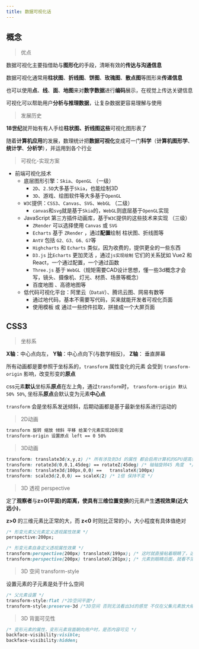 ```yaml
---
title: 数据可视化话
---
```




## 概念

>   优点

数据可视化主要指借助与**图形化**的手段，清晰有效的**传达与沟通信息**

数据可视化通常用**柱状图**、**折线图**、**饼图**、**玫瑰图**、**散点图**等图形来**传递信息**

也可以使用**点**、**线**、**面**、**地图**来对**数字数据**进行**编码**展示，在视觉上传达关键信息

可视化可以帮助用户**分析与推理数据**，让复杂数据更容易理解与使用

>   发展历史

**18世纪**就开始有有人手绘**柱状图、折线图这些**可视化图形表了

随着**计算机应用**的发展，数理统计把**数据可视化**变成可一门**科学**（**计算机图形学**、**统计学**、**分析学**），并运用到各个行业

>   可视化-实现方案

-   前端可视化技术
    -   底层图形引擎：`Skia`、`OpenGL`  （一级）
        -   `2D`、`2.5D`大多基于`Skia`，也能绘制3D
        -   `3D`、游戏、绘图软件等大多基于`OpenGL`
    -   `W3C`提供：`CSS3`、`Canvas`、`SVG`、`WebGL`  （二级）
        -   `canvas`和`svg`就是基于`Skia`的，`WebGL`则底层基于`OpenGL`实现
    -   JavaScript 第三方插件动画库，基于`W3C`提供的这些技术来实现 （三级）
        -   `ZRender` 可以选择使用 `Canvas` 或 `SVG` 
        -   `Echarts` 基于 `ZRender` ，通过**配置**绘制 柱状图、折线图等
        -   `AntV` 包括 `G2、G3、G6、G7`等
        -   `Highcharts` 和 `Echarts` 类似，因为收费的，提供更全的一些东西
        -   `D3.js` 比`Echarts` 更加灵活 ，通过`js实现绘制` 它们的关系犹如 Vue2 和 React，一个通过配置，一个通过函数
        -   `Three.js`   基于 `WebGL`（规矩需要CAD设计思想，懂一些3d概念才会写，镜头、摄像机、灯光、材质、场景等概念）
        -   百度地图 、高德地图等
    -   低代码可视化平台：阿里云（`DataV`）、腾讯云图、网易有数等
        -    通过地代码，基本不需要写代码，买来就能开发者可视化页面
        -   使用模板 或 通过一些控件拉取，拼接成一个大屏页面

## CSS3
> 坐标系

**X轴**：中心点向左， **Y轴**：中心点向下(与数学相反)， **Z轴**： 垂直屏幕

所有动画都是要参照于坐标系的，`transform` 属性变化的元素 会受到 `transform-origin` 影响，改变形变的**原点**

css元素**默认**坐标系**原点**在左上角，通过`transform`时， `transform-origin 默认 50% 50%`,  坐标系**原点**会默认变为元素**中心点**

`transform` 会是坐标系发送倾斜，后期动画都是基于最新坐标系进行运动的

> 2D动画

```css
transform 旋转 缩放 倾斜 平移 给某个元素实现2D形变
transform-origin 设置原点 left == 0 50%
```

>   3D动画

```css
transform: translate3d(x,y,z) /* 所有涉及到3d 的属性 都会启用计算机的GPU提高性能速度 */
transform: rotate3d(0,0,1,45deg) == rotateZ(45deg) /* 轴轴旋转45 角度  */
transform: translate3d(100px,0,0) ==   translateX(100px)
transform: scale3d(2,0,0) == scaleX(2) /* 1倍 保持不变 */
```

>    3D 透视  perspective

定了**观察者**与**z=0(平面)**的距离，使具有**三维位置变换**的元素产生**透视效果(近大远小)**，

**z>0** 的三维元素比正常的大，而 **z<0** 时则比正常的小，大小程度有具体值绝对 

```css
/* 形变元素父元素定义透视属性效果 */
perspective:200px;

/* 形变元素自身定义透视属性效果 */
transform:perspective(200px) translateX(199px); /* 这时就直接粘着眼睛了，这个屏幕都是这个元素 */
transform:perspective(200px) translateX(201px); /* 元素到眼睛后面，就看不见了 */
```

>   3D 空间  transform-style

设置元素的子元素是处于什么空间

```css
/* 父元素设置 */
transform-style:flat /*2D空间平面*/
transform-style:preserve-3d /*3D空间 否则无法看出3d的感觉 不仅在父集元素放大缩小，还会会穿过平面*/
```

>   3D 背面可见性

```css
/* 变形元素的属性，变形元素背面朝向用户时，是否内容可见 */
backface-visibility:visible; 
backface-visibility:hidden;
```





